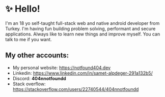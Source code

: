 
# ✨ Hello!

I'm an 18 yo self-taught full-stack web and native android developer from Turkey. I'm having fun building problem solving, performant and secure applications. Always like to learn new things and improve myself. You can talk to me if you want.

## My other accounts:

- My personal website: https://notfound404.dev
- Linkedin: https://www.linkedin.com/in/samet-alpdeger-291a132b5/
- Discord: **404nnotfoundd**
- Stack overflow: https://stackoverflow.com/users/22740544/404nnotfoundd
